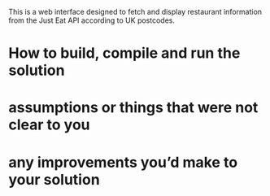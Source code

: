 This is a web interface designed to fetch and display restaurant information from the Just Eat API according to UK postcodes.

# How to build, compile and run the solution


# assumptions or things that were not clear to you


# any improvements you’d make to your solution 